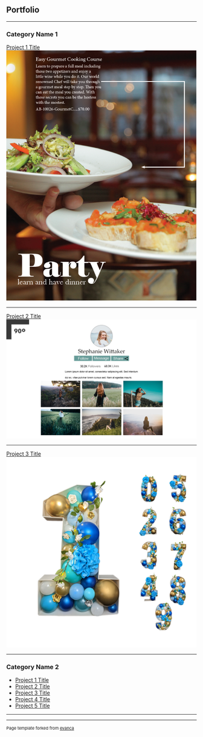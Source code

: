 ## Portfolio

---

### Category Name 1 

[Project 1 Title](/pdf/nicholas_hurry_catalogue.pdf)
<img src="images/PartyAdvertisement.PNG?raw=true"/>

---
[Project 2 Title](/pdf/sample_presentation.pdf)
<img src="images/90-deg-mockup.jpg?raw=true"/>

---
[Project 3 Title](http://example.com/)
<img src="images/BigWSmall_1.png?raw=true"/>

---

### Category Name 2

- [Project 1 Title](http://example.com/)
- [Project 2 Title](http://example.com/)
- [Project 3 Title](http://example.com/)
- [Project 4 Title](http://example.com/)
- [Project 5 Title](http://example.com/)

---




---
<p style="font-size:11px">Page template forked from <a href="https://github.com/evanca/quick-portfolio">evanca</a></p>
<!-- Remove above link if you don't want to attibute -->

